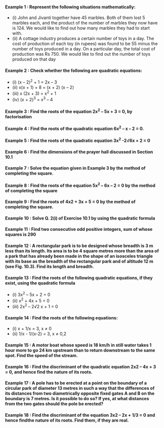 #### Example 1 : Represent the following situations mathematically:
* (i) John and Jivanti together have 45 marbles. Both of them lost 5 marbles each, and the product of the number of marbles they now have is 124. We would like to find out how many marbles they had to start with.
* (ii) A cottage industry produces a certain number of toys in a day. The cost of production of each toy (in rupees) was found to be 55 minus the number of toys produced in a day. On a particular day, the total cost of production was
Rs 750. We would like to find out the number of toys produced on that day

#### Example 2 : Check whether the following are quadratic equations:
* (i) (x – 2)<sup>2</sup> + 1 = 2x – 3 
* (ii) x(x + 1) + 8 = (x + 2) (x – 2)
* (iii) x (2x + 3) = x<sup>2</sup> + 1 
* (iv) (x + 2)<sup>3</sup> = x<sup>3</sup> – 4

#### Example 3 : Find the roots of the equation 2x<sup>2</sup> – 5x + 3 = 0, by factorisation
#### Example 4 : Find the roots of the quadratic equation 6x<sup>2</sup> – x – 2 = 0.
#### Example 5 : Find the roots of the quadratic equation 3x<sup>2</sup> -2√6x + 2 = 0
#### Example 6 : Find the dimensions of the prayer hall discussed in Section 10.1
#### Example 7 : Solve the equation given in Example 3 by the method of completing the square.
#### Example 8 : Find the roots of the equation 5x<sup>2</sup> – 6x – 2 = 0 by the method of completing the square
#### Example 9 : Find the roots of 4x2 + 3x + 5 = 0 by the method of completing the square.
#### Example 10 : Solve Q. 2(i) of Exercise 10.1 by using the quadratic formula
#### Example 11 : Find two consecutive odd positive integers, sum of whose squares is 290
#### Example 12 : A rectangular park is to be designed whose breadth is 3 m less than its length. Its area is to be 4 square metres more than the area of a park that has already been made in the shape of an isosceles triangle with its base as the breadth of the rectangular park and of altitude 12 m (see Fig. 10.3). Find its length and breadth.
#### Example 13 : Find the roots of the following quadratic equations, if they exist, using the quadratic formula
* (i) 3x<sup>2</sup> – 5x + 2 = 0 
* (ii) x<sup>2</sup> + 4x + 5 = 0 
* (iii) 2x<sup>2</sup> – 2√2 x + 1 = 0
#### Example 14 : Find the roots of the following equations:
* (i) x + 1/x = 3, x ≠ 0
* (ii) 1/x - 1/(x-2) = 3, x ≠ 0,2

#### Example 15 : A motor boat whose speed is 18 km/h in still water takes 1 hour more to go 24 km upstream than to return downstream to the same spot. Find the speed of the stream.

#### Example 16 : Find the discriminant of the quadratic equation 2x2 – 4x + 3 = 0, and hence find the nature of its roots.
#### Example 17 : A pole has to be erected at a point on the boundary of a circular park of diameter 13 metres in such a way that the differences of its distances from two diametrically opposite fixed gates A and B on the boundary is 7 metres. Is it possible to do so? If yes, at what distances from the two gates should the pole be erected?
#### Example 18 : Find the discriminant of the equation 3x2 – 2x + 1/3 = 0 and hence findthe nature of its roots. Find them, if they are real.

